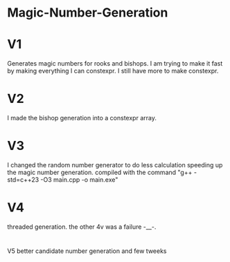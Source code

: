 # Magic-Number-Generation

# V1
Generates magic numbers for rooks and bishops. I am trying to make it fast by making everything I can constexpr. I still have more to make constexpr.

# V2
I made the bishop generation into a constexpr array.

# V3 
I changed the random number generator to do less calculation speeding up the magic number generation. compiled with the command "g++ -std=c++23 -O3 main.cpp -o main.exe"

# V4
threaded generation. the other 4v was a failure -__-.

# 
V5 better candidate number generation and few tweeks